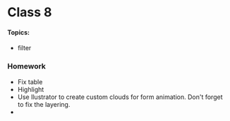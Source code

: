
# Class 8

#### Topics: 
- filter


### Homework
- Fix table
- Highlight
- Use Ilustrator to create custom clouds for form animation. 
Don't forget to fix the layering.
- 


    

  
 



 